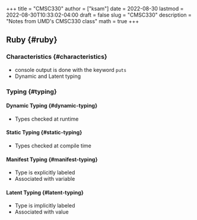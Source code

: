 +++
title = "CMSC330"
author = ["ksam"]
date = 2022-08-30
lastmod = 2022-08-30T10:33:02-04:00
draft = false
slug = "CMSC330"
description = "Notes from UMD's CMSC330 class"
math = true
+++

## Ruby {#ruby}


### Characteristics {#characteristics}

-   console output is done with the keyword `puts`
-   Dynamic and Latent typing


### Typing {#typing}


#### Dynamic Typing {#dynamic-typing}

-   Types checked at runtime


#### Static Typing {#static-typing}

-   Types checked at compile time


#### Manifest Typing {#manifest-typing}

-   Type is explicitly labeled
-   Associated with variable


#### Latent Typing {#latent-typing}

-   Type is implicitly labeled
-   Associated with value
